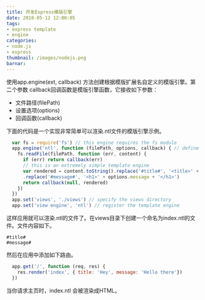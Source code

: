 ```yaml
---
title: 开发Express模版引擎
date: 2018-05-12 12:00:05
tags:
- express template
- engine
categories:
- node.js
- express
thumbnail: /images/nodejs.png
barnar:
---
```


使用app.engine(ext, callback) 方法创建根据模版扩展名自定义的模版引擎。第二个参数 callback回调函数是模版引擎函数，它接收如下参数：
- 文件路径(filePath)
- 设置选项(options)
- 回调函数(callback)

下面的代码是一个实现非常简单可以渲染.ntl文件的模版引擎示例。
<!-- more -->
```javascript
  var fs = require('fs') // this engine requires the fs module
  app.engine('ntl', function (filePath, options, callback) { // define the template engine
    fs.readFile(filePath, function (err, content) {
      if (err) return callback(err)
      // this is an extremely simple template engine
      var rendered = content.toString().replace('#title#', '<title>' + options.title + '</title>')
      .replace('#message#', '<h1>' + options.message + '</h1>')
      return callback(null, rendered)
    })
  })
  app.set('views', './views') // specify the views directory
  app.set('view engine', 'ntl') // register the template engine
```
这样应用就可以渲染.ntl的文件了。在views目录下创建一个命名为index.ntl的文件。文件内容如下。
```
#title#
#message#
```
然后在应用中添加如下路由。
```javascript
  app.get('/', function (req, res) {
    res.render('index', { title: 'Hey', message: 'Hello there'})
  })
```
当你请求主页时，index.ntl 会被渲染成HTML。